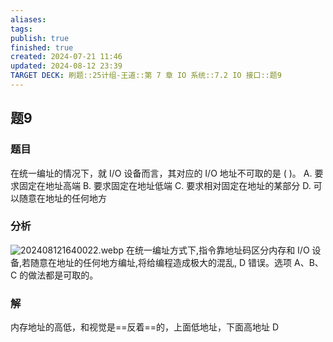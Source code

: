 ```yaml
---
aliases: 
tags: 
publish: true
finished: true
created: 2024-07-21 11:46
updated: 2024-08-12 23:39
TARGET DECK: 刷题::25计组-王道::第 7 章 IO 系统::7.2 IO 接口::题9
---
```


## 题9
### 题目
在统一编址的情况下，就 I/O 设备而言，其对应的 I/O 地址不可取的是 ( )。
A. 要求固定在地址高端 
B. 要求固定在地址低端
C. 要求相对固定在地址的某部分 
D. 可以随意在地址的任何地方
### 分析
![202408121640022.webp](https://img.hwenyi.live/202408121640022.webp)
在统一编址方式下,指令靠地址码区分内存和 I/O 设备,若随意在地址的任何地方编址,将给编程造成极大的混乱, D 错误。选项 A、B、C 的做法都是可取的。
### 解
内存地址的高低，和视觉是==反着==的，上面低地址，下面高地址
D
<!--ID: 1723725340556-->


